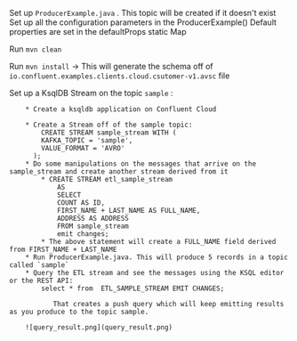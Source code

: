 

Set up `ProducerExample.java` . This topic will be created if it doesn't exist
    Set up all the configuration parameters in the ProducerExample()
    Default properties are set in the defaultProps static Map

Run `mvn clean`

Run `mvn install` -> This will generate the schema off of `io.confluent.examples.clients.cloud.csutomer-v1.avsc` file

Set up a KsqlDB Stream on the topic `sample` :
``` 
    * Create a ksqldb application on Confluent Cloud
    
    * Create a Stream off of the sample topic:
        CREATE STREAM sample_stream WITH (
        KAFKA_TOPIC = 'sample',
        VALUE_FORMAT = 'AVRO'
      );
    * Do some manipulations on the messages that arrive on the sample_stream and create another stream derived from it
        * CREATE STREAM etl_sample_stream
            AS 
            SELECT 
            COUNT AS ID,
            FIRST_NAME + LAST_NAME AS FULL_NAME,
            ADDRESS AS ADDRESS
            FROM sample_stream
            emit changes;
        * The above statement will create a FULL_NAME field derived from FIRST_NAME + LAST_NAME    
    * Run ProducerExample.java. This will produce 5 records in a topic called `sample` 
    * Query the ETL stream and see the messages using the KSQL editor or the REST API:
        select * from  ETL_SAMPLE_STREAM EMIT CHANGES;
        
           That creates a push query which will keep emitting results as you produce to the topic sample.
           
    ![query_result.png](query_result.png)
```

